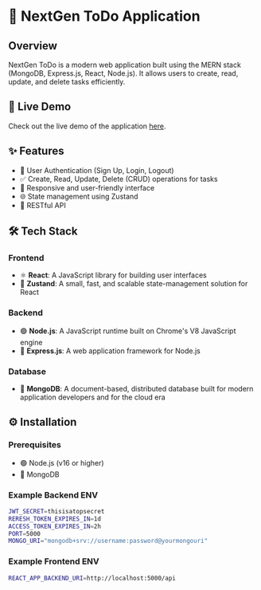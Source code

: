 # 📝 NextGen ToDo Application

## Overview

NextGen ToDo is a modern web application built using the MERN stack (MongoDB, Express.js, React, Node.js). It allows users to create, read, update, and delete tasks efficiently.

## 🚀 Live Demo

Check out the live demo of the application [here](http://13.239.40.14/).

## ✨ Features

- 🔐 User Authentication (Sign Up, Login, Logout)
- ✅ Create, Read, Update, Delete (CRUD) operations for tasks
- 📱 Responsive and user-friendly interface
- 🌐 State management using Zustand
- 📡 RESTful API

## 🛠 Tech Stack

### Frontend
- ⚛️ **React**: A JavaScript library for building user interfaces
- 🐻 **Zustand**: A small, fast, and scalable state-management solution for React

### Backend
- 🟢 **Node.js**: A JavaScript runtime built on Chrome's V8 JavaScript engine
- 🚀 **Express.js**: A web application framework for Node.js

### Database
- 🍃 **MongoDB**: A document-based, distributed database built for modern application developers and for the cloud era

## ⚙️ Installation

### Prerequisites
- 🟢 Node.js (v16 or higher)
- 🍃 MongoDB

### Example Backend ENV

   ```bash
  JWT_SECRET=thisisatopsecret
  RERESH_TOKEN_EXPIRES_IN=1d
  ACCESS_TOKEN_EXPIRES_IN=2h
  PORT=5000
  MONGO_URI="mongodb+srv://username:password@yourmongouri"
```

### Example Frontend ENV

   ```bash
  REACT_APP_BACKEND_URI=http://localhost:5000/api

